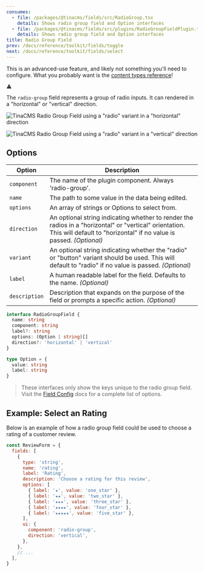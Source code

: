```yaml
---
consumes:
  - file: /packages/@tinacms/fields/src/RadioGroup.tsx
    details: Shows radio group field and Option interfaces
  - file: /packages/@tinacms/fields/src/plugins/RadioGroupFieldPlugin.tsx
    details: Shows radio group field and Option interfaces
title: Radio Group Field
prev: /docs/reference/toolkit/fields/toggle
next: /docs/reference/toolkit/fields/select
---
```


<div class="short-code-warning">
   <div>
      <p>This is an advanced-use feature, and likely not something you'll need to configure. What you probably want is the <a href="/docs/reference/types/">content types reference</a>!</p>
   </div>
   <svg stroke="currentColor" fill="currentColor" stroke-width="0" viewBox="0 0 512 512" height="1em" width="1em" xmlns="http://www.w3.org/2000/svg">
      <path d="M32 464h448L256 48 32 464zm248-64h-48v-48h48v48zm0-80h-48v-96h48v96z"></path>
   </svg>
</div>

The `radio-group` field represents a group of radio inputs. It can rendered in a "horizontal" or "vertical" direction.

![TinaCMS Radio Group Field using a "radio" variant in a "horizontal" direction](/img/fields/radio-group-field-horizontal-radio.gif)

![TinaCMS Radio Group Field using a "radio" variant in a "vertical" direction](/img/fields/radio-group-field-vertical-radio.gif)

## Options

| Option        | Description                                                                                                                                                                   |
| ------------- | ----------------------------------------------------------------------------------------------------------------------------------------------------------------------------- |
| `component`   | The name of the plugin component. Always 'radio-group'.                                                                                                                       |
| `name`        | The path to some value in the data being edited.                                                                                                                              |
| `options`     | An array of strings or Options to select from.                                                                                                                                |
| `direction`   | An optional string indicating whether to render the radios in a "horizontal" or "vertical" orientation. This will default to "horizontal" if no value is passed. *(Optional)* |
| `variant`     | An optional string indicating whether the "radio" or "button" variant should be used. This will default to "radio" if no value is passed. *(Optional)*                        |
| `label`       | A human readable label for the field. Defaults to the name. *(Optional)*                                                                                                      |
| `description` | Description that expands on the purpose of the field or prompts a specific action. *(Optional)*                                                                               |

```typescript
interface RadioGroupField {
  name: string
  component: string
  label?: string
  options: (Option | string)[]
  direction?: 'horizontal' | 'vertical'
}

type Option = {
  value: string
  label: string
}
```

> These interfaces only show the keys unique to the radio group field. Visit the [Field Config](/docs/reference/toolkit/fields) docs for a complete list of options.

## Example: Select an Rating

Below is an example of how a radio group field could be used to choose a rating of a customer review.

```javascript
const ReviewForm = {
  fields: [
    {
      type: 'string',
      name: 'rating',
      label: 'Rating',
      description: 'Choose a rating for this review',
      options: [
        { label: '★', value: 'one_star' },
        { label: '★★', value: 'two_star' },
        { label: '★★★', value: 'three_star' },
        { label: '★★★★', value: 'four_star' },
        { label: '★★★★★', value: 'five_star' },
      ],
      ui: {
        component: 'radio-group',
        direction: 'vertical',
      },
    },
    // ...
  ],
}
```
